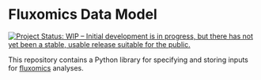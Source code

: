 # Fluxomics Data Model

[![Project Status: WIP – Initial development is in progress, but there has not yet been a stable, usable release suitable for the public.](https://www.repostatus.org/badges/latest/wip.svg)](https://www.repostatus.org/#wip)

This repository contains a Python library for specifying and storing inputs for [fluxomics](https://en.wikipedia.org/wiki/Fluxomics) analyses.
